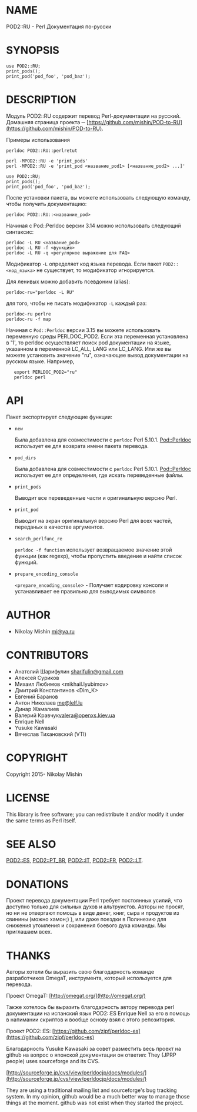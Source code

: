 # NAME

POD2::RU - Perl Документация по-русски

# SYNOPSIS

    use POD2::RU;
    print_pods();
    print_pod('pod_foo', 'pod_baz');

# DESCRIPTION

Модуль POD2::RU содержит перевод Perl-документации на русский. 
Домашняя страница проекта ─ [https://github.com/mishin/POD-to-RU](https://github.com/mishin/POD-to-RU). 

Примеры использования

    perldoc POD2::RU::perlretut

    perl -MPOD2::RU -e 'print_pods'
    perl -MPOD2::RU -e 'print_pod <название_pod1> [<название_pod2> ...]'

    use POD2::RU;
    print_pods();
    print_pod('pod_foo', 'pod_baz');

После установки пакета, вы можете использовать следующую команду, чтобы получить документацию:

    perldoc POD2::RU::<название_pod>

Начиная с Pod::Perldoc версии 3.14 можно использовать следующий синтаксис:

    perldoc -L RU <название_pod>
    perldoc -L RU -f <функция>
    perldoc -L RU -q <регулярное выражение для FAQ>

Модификатор  `-L` определяет код языка перевода. Если пакет `POD2::<код_языка>` не существует, то модификатор игнорируется.

Для ленивых можно добавить псевдоним (alias):

    perldoc-ru="perldoc -L RU"

для того, чтобы не писать модификатор  `-L` каждый раз:

    perldoc-ru perlre
    perldoc-ru -f map

Начиная с  `Pod::Perldoc` версии 3.15 вы можете использовать переменную среды PERLDOC\_POD2. Если эта переменная установлена в '1', то perldoc осуществляет поиск pod документации на языке, указанном в переменной LC\_ALL, LANG или LC\_LANG. Или же вы можете установить значение "ru", означающее вывод документации на русском языке. Например,

       export PERLDOC_POD2="ru"
       perldoc perl

# API

Пакет экспортирует следующие функции:

- `new`

    Была добавлена для совместимости с `perldoc` Perl 5.10.1.
    [Pod::Perldoc](https://metacpan.org/pod/Pod::Perldoc) использует ее для возврата имени пакета перевода.

- `pod_dirs`

    Была добавлена для совместимости с `perldoc` Perl 5.10.1.
    [Pod::Perldoc](https://metacpan.org/pod/Pod::Perldoc) использует ее для определения, где искать переведенные файлы.

- `print_pods`

    Выводит все переведенные части и оригинальную версию Perl.

- `print_pod`

    Выводит на экран оригинальнуя версию Perl для всех частей, переданых в качестве аргументов.

- `search_perlfunc_re`

    `perldoc -f function` использует возвращаемое значение этой функции (как regexp), чтобы пропустить введение и найти список функций.

- `prepare_encoding_console`

    `<prepare_encoding_console`> - Получает кодировку консоли и устанавливает ее правильно для выводимых символов

# AUTHOR

- Nikolay Mishin <mi@ya.ru>

# CONTRIBUTORS

- Анатолий Шарифулин <sharifulin@gmail.com>
- Алексей Суриков <KSURi>
- Михаил Любимов  <mikhail.lyubimov>
- Дмитрий Константинов  <Dim\_K>
- Евгений Баранов  <Baranov>
- Антон Николаев <me@lelf.lu>
- Динар Жамалиев <zhdinar>
- Валерий Кравчук<valera@openxs.kiev.ua>
- Enrique Nell 
- Yusuke Kawasaki
- Вячеслав Тихановский (VTI)

# COPYRIGHT

Copyright 2015- Nikolay Mishin

# LICENSE

This library is free software; you can redistribute it and/or modify
it under the same terms as Perl itself.

# SEE ALSO

[POD2::ES](https://metacpan.org/pod/POD2::ES), [POD2::PT\_BR](https://metacpan.org/pod/POD2::PT_BR), [POD2::IT](https://metacpan.org/pod/POD2::IT), [POD2::FR](https://metacpan.org/pod/POD2::FR), [POD2::LT](https://metacpan.org/pod/POD2::LT).

# DONATIONS

Проект перевода документации Perl требует постоянных усилий, что доступно только для сильных духов и альтруистов.
Авторы не просят, но ни не отвергают помощь в виде денег, книг, сыра и продуктов из свинины (можно хамон;) ), или даже поездки в Полинезию для снижения утомления и сохранения боевого духа команды. Мы приглашаем всех.

# THANKS 

Авторы хотели бы выразить свою благодарность команде разработчиков OmegaT, инструмента, который используется для перевода.

Проект OmegaT: [http://omegat.org/](http://omegat.org/)

Также хотелось бы выразить благодарность автору перевода perl документации на испанский язык 
POD2::ES Enrique Nell за его в помощь в напимании скриптов и вообще основу  взял с этого репозитория.

Проект POD2::ES: [https://github.com/zipf/perldoc-es](https://github.com/zipf/perldoc-es)

Благодарность Yusuke Kawasaki за совет разместить весь проект на github
на вопрос о японской документации он ответил:
They (JPRP people) uses sourceforge and its CVS. 

[http://sourceforge.jp/cvs/view/perldocjp/docs/modules/](http://sourceforge.jp/cvs/view/perldocjp/docs/modules/)

They are using a traditional mailing list and sourceforge's bug tracking system. In my opinion, github would be a much better way to manage those things at the moment. github was not exist when they started the project.
